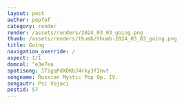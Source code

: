 ```yaml
---
layout: post
author: pepfof
category: render
render: /assets/renders/2024_03_03_going.png
thumb: /assets/renders/thumb/thumb-2024_03_03_going.png
title: Going
navigation_override: /
aspect: 1/1
domcol: ^e3e7ea
spotisong: 1TigqPdXDKbJ4rky3fInvt
songname: Russian Mystic Pop Op. IV.
songautr: Psi Vojaci
postid: 57
---
```


<!--USER BEGIN 1-->

<!--USER END 1-->

<!--more-->
<!--USER BEGIN 2-->

<!--USER END 2-->

